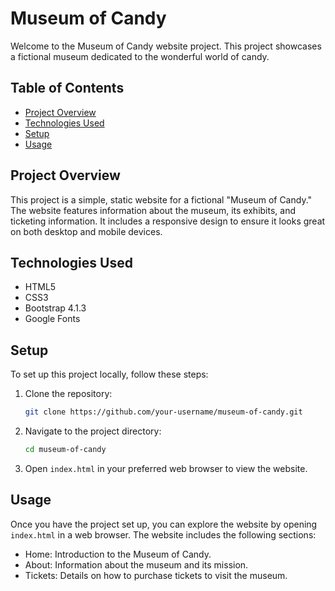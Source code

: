# Museum of Candy

Welcome to the Museum of Candy website project. This project showcases a fictional museum dedicated to the wonderful world of candy.

## Table of Contents

- [Project Overview](#project-overview)
- [Technologies Used](#technologies-used)
- [Setup](#setup)
- [Usage](#usage)

## Project Overview

This project is a simple, static website for a fictional "Museum of Candy." The website features information about the museum, its exhibits, and ticketing information. It includes a responsive design to ensure it looks great on both desktop and mobile devices.

## Technologies Used

- HTML5
- CSS3
- Bootstrap 4.1.3
- Google Fonts

## Setup

To set up this project locally, follow these steps:

1. Clone the repository:
   ```bash
   git clone https://github.com/your-username/museum-of-candy.git
   ```
2. Navigate to the project directory:
   ```bash
   cd museum-of-candy
   ``` 
3.  Open `index.html` in your preferred web browser to view the website.

## Usage

Once you have the project set up, you can explore the website by opening `index.html` in a web browser. The website includes the following sections:

- Home: Introduction to the Museum of Candy.
- About: Information about the museum and its mission.
- Tickets: Details on how to purchase tickets to visit the museum.

